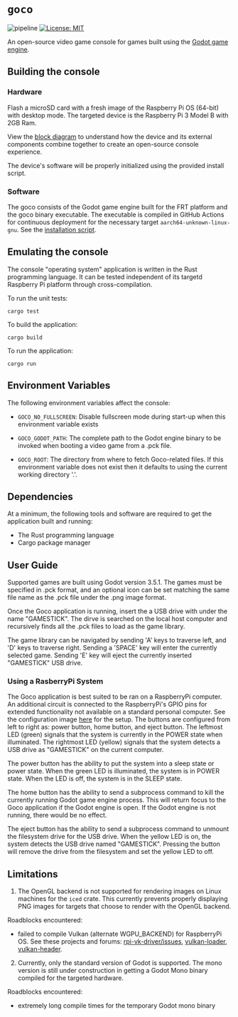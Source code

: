 # `goco`

![pipeline](https://github.com/cpe-design-2/console/actions/workflows/pipeline.yml/badge.svg) [![License: MIT](https://img.shields.io/badge/License-MIT-yellow.svg)](https://opensource.org/licenses/MIT)

An open-source video game console for games built using the [Godot game engine](https://godotengine.org).

## Building the console

### Hardware

Flash a microSD card with a fresh image of the Raspberry Pi OS (64-bit) with desktop mode. The targeted device is the Raspberry Pi 3 Model B with 2GB Ram.  

View the [block diagram](./docs/goco-bd.pdf) to understand how the device and its external components combine together to create an open-source console experience.
  
The device's software will be properly initialized using the provided install script.

### Software

The goco consists of the Godot game engine built for the FRT platform and the goco binary executable. The executable is compiled in GitHub Actions for continuous deployment for the necessary target `aarch64-unknown-linux-gnu`. See the [installation script](./install.sh).


## Emulating the console

The console "operating system" application is written in the Rust programming language. It can be tested independent of its targetd Raspberry Pi platform through cross-compilation.

To run the unit tests:
```
cargo test
```

To build the application:
```
cargo build
```

To run the application:
```
cargo run
```

## Environment Variables

The following environment variables affect the console:

- `GOCO_NO_FULLSCREEN`: Disable fullscreen mode during start-up when this environment variable exists

- `GOCO_GODOT_PATH`: The complete path to the Godot engine binary to be invoked when booting a video game from a .pck file.

-  `GOCO_ROOT`: The directory from where to fetch Goco-related files. If this environment variable does not exist then it defaults to using the current working directory '.'.

## Dependencies

At a minimum, the following tools and software are required to get the application built and running:

- The Rust programming language
- Cargo package manager

## User Guide

Supported games are built using Godot version 3.5.1. The games must be specified in .pck format, and an optional icon can be set matching the same file name as the .pck file under the .png image format.

Once the Goco application is running, insert the a USB drive with under the name "GAMESTICK". The dirve is searched on the local host computer and recursively finds all the .pck files to load as the game library.

The game library can be navigated by sending 'A' keys to traverse left, and 'D' keys to traverse right. Sending a 'SPACE' key will enter the currently selected game. Sending 'E' key will eject the currently inserted "GAMESTICK" USB drive.

### Using a RasberryPi System

The Goco application is best suited to be ran on a RaspberryPi computer. An additional circuit is connected to the RaspberryPi's GPIO pins for extended functionality not available on a standard personal computer. See the configuration image [here](./docs/RPI-CIRCUIT.png) for the setup. The buttons are configured from left to right as: power button, home button, and eject button. The leftmost LED (green) signals that the system is currently in the POWER state when illuminated. The rightmost LED (yellow) signals that the system detects a USB drive as "GAMESTICK" on the current computer.

The power button has the ability to put the system into a sleep state or power state. When the green LED is illuminated, the system is in POWER state. When the LED is off, the system is in the SLEEP state.

The home button has the ability to send a subprocess command to kill the currently running Godot game engine process. This will return focus to the Goco application if the Godot engine is open. If the Godot engine is not running, there would be no effect.

The eject button has the ability to send a subprocess command to unmount the filesystem drive for the USB drive. When the yellow LED is on, the system detects the USB drive named "GAMESTICK". Pressing the button will remove the drive from the filesystem and set the yellow LED to off.

## Limitations

1. The OpenGL backend is not supported for rendering images on Linux machines for the `iced` crate. This currently prevents properly displaying PNG images for targets that choose to render with the OpenGL backend.
 
Roadblocks encountered:
- failed to compile Vulkan (alternate WGPU_BACKEND) for RaspberryPi OS. See these projects and forums: [rpi-vk-driver/issues](https://github.com/Yours3lf/rpi-vk-driver/issues/6), [vulkan-loader](https://github.com/KhronosGroup/Vulkan-Loader), [vulkan-header](https://github.com/KhronosGroup/Vulkan-Headers/blob/main/BUILD.md).

2. Currently, only the standard version of Godot is supported. The mono version is still under construction in getting a Godot Mono binary compiled for the targeted hardware.

Roadblocks encountered:
- extremely long compile times for the temporary Godot mono binary